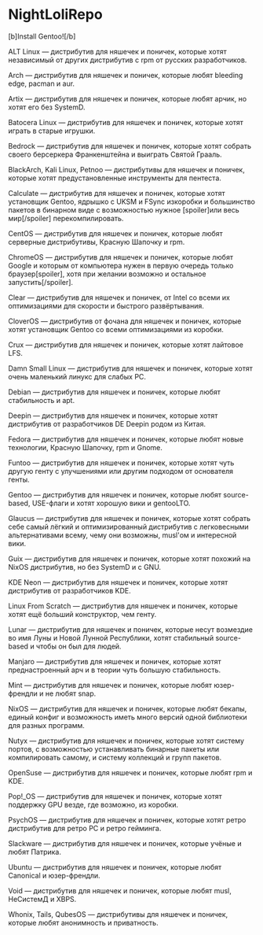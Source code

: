 # NightLoliRepo
[b]Install Gentoo![/b]

ALT Linux — дистрибутив для няшечек и поничек, которые хотят независимый от других дистрибутив с rpm от русских разработчиков.

Arch — дистрибутив для няшечек и поничек, которые любят bleeding edge, pacman и aur.

Artix — дистрибутив для няшечек и поничек, которые любят арчик, но хотят его без SystemD.

Batocera Linux — дистрибутив для няшечек и поничек, которые хотят играть в старые игрушки.

Bedrock — дистрибутив для няшечек и поничек, которые хотят собрать своего берсеркера Франкенштейна и выиграть Святой Грааль.

BlackArch, Kali Linux, Petnoo — дистрибутивы для няшечек и поничек, которые хотят предустановленные инструменты для пентеста.

Calculate — дистрибутив для няшечек и поничек, которые хотят установщик Gentoo, ядрышко с UKSM и FSync изкоробки и большинство пакетов в бинарном виде с возможностью нужное [spoiler]или весь мир[/spoiler] перекомпилировать.

CentOS — дистрибутив для няшечек и поничек, которые любят серверные дистрибутивы, Красную Шапочку и rpm.

ChromeOS — дистрибутив для няшечек и поничек, которые любят Google и которым от компьютера нужен в первую очередь только браузер[spoiler], хотя при желании возможно и остальное запустить[/spoiler].

Clear — дистрибутив для няшечек и поничек, от Intel со всеми их оптимизациями для скорости и быстрого развёртывания.

CloverOS — дистрибутив от фочана для няшечек и поничек, которые хотят установщик Gentoo со всеми оптимизациями из коробки.

Crux — дистрибутив для няшечек и поничек, которые хотят лайтовое LFS.

Damn Small Linux — дистрибутив для няшечек и поничек, которые хотят очень маленький линукс для слабых PC.

Debian — дистрибутив для няшечек и поничек, которые любят стабильность и apt.

Deepin — дистрибутив для няшечек и поничек, которые хотят дистрибутив от разработчиков DE Deepin родом из Китая.

Fedora — дистрибутив для няшечек и поничек, которые любят новые технологии, Красную Шапочку, rpm и Gnome.

Funtoo — дистрибутив для няшечек и поничек, которые хотят чуть другую генту с улучшениями или другим подходом от основателя генты.

Gentoo — дистрибутив для няшечек и поничек, которые любят source-based, USE-флаги и хотят хорошую вики и gentooLTO.

Glaucus — дистрибутив для няшечек и поничек, которые хотят собрать себе самый лёгкий и оптимизированный дистрибутив с легковесными альтернативами всему, чему они возможны, musl'ом и интересной вики.

Guix — дистрибутив для няшечек и поничек, которые хотят похожий на NixOS дистрибутив, но без SystemD и с GNU.

KDE Neon — дистрибутив для няшечек и поничек, которые хотят дистрибутив от разработчиков KDE.

Linux From Scratch — дистрибутив для няшечек и поничек, которые хотят ещё больший конструктор, чем генту.

Lunar — дистрибутив для няшечек и поничек, которые несут возмездие во имя Луны и Новой Лунной Республики, хотят стабильный source-based и чтобы он был для людей.

Manjaro — дистрибутив для няшечек и поничек, которые хотят преднастроенный арч и в теории чуть большую стабильность.

Mint — дистрибутив для няшечек и поничек, которые любят юзер-френдли и не любят snap.

NixOS — дистрибутив для няшечек и поничек, которые любят бекапы, единый конфиг и возможность иметь много версий одной библиотеки для разных программ.

Nutyx — дистрибутив для няшечек и поничек, которые хотят систему портов, с возможностью устанавливать бинарные пакеты или компилировать самому, и систему коллекций и групп пакетов.

OpenSuse — дистрибутив для няшечек и поничек, которые любят rpm и KDE.

Pop!_OS — дистрибутив для няшечек и поничек, которые хотят поддержку GPU везде, где возможно, из коробки.

PsychOS — дистрибутив для няшечек и поничек, которые хотят ретро дистрибутив для ретро PC  и ретро гейминга.

Slackware — дистрибутив для няшечек и поничек, которые учёные и любят Патрика.

Ubuntu — дистрибутив для няшечек и поничек, которые любят Canonical и юзер-френдли.

Void — дистрибутив для няшечек и поничек, которые любят musl, НеСистемД и XBPS.

Whonix, Tails, QubesOS — дистрибутивы для няшечек и поничек, которые любят анонимность и приватность.

